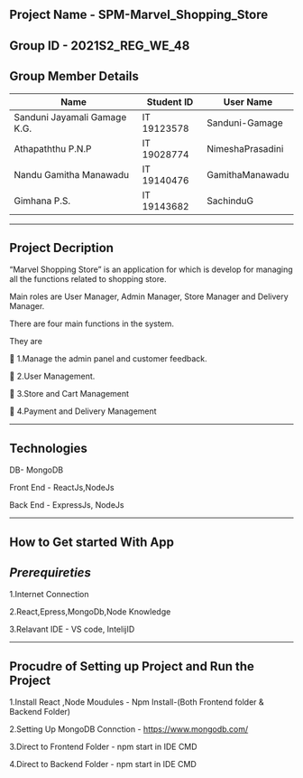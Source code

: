 Project Name - SPM-Marvel_Shopping_Store
------------------------------------------

Group ID  -    2021S2_REG_WE_48
--------------------------------
Group Member Details 
---------------------
| Name                          | Student ID    |User Name 
| ------------------------------| ------------- |---------------|
| Sanduni Jayamali Gamage K.G.  | IT 19123578   |Sanduni-Gamage |
| Athapaththu P.N.P             | IT 19028774   | NimeshaPrasadini  |
| Nandu Gamitha Manawadu        | IT 19140476   |GamithaManawadu|
| Gimhana P.S.                  | IT 19143682   | SachinduG     |

------------------------
**Project Decription**
-------------------------

“Marvel Shopping Store” is an application for which is develop for managing all the functions related to shopping store.

Main roles are User Manager, Admin Manager, Store Manager and Delivery Manager.

There are four main functions in the system. 

They are

	1.Manage the admin panel and customer feedback.

	2.User Management.

	3.Store and Cart Management

	4.Payment and Delivery Management


--------------------------
**Technologies** 
--------------------------
DB- MongoDB

Front End  - ReactJs,NodeJs

Back End  - ExpressJs, NodeJs

---------------------------------
**How to Get started With App**
--------------------------------
*Prerequireties*
----------------------
1.Internet Connection 

2.React,Epress,MongoDb,Node Knowledge

3.Relavant IDE - VS code, IntelijID


-------------------------------------------------
Procudre of Setting up Project and Run the Project
--------------------------------------------------
1.Install React ,Node Moudules - Npm Install-(Both Frontend folder  & Backend Folder)

2.Setting Up MongoDB Connction - https://www.mongodb.com/

3.Direct to Frontend Folder - npm start  in IDE CMD

4.Direct to Backend Folder - npm start   in IDE CMD




